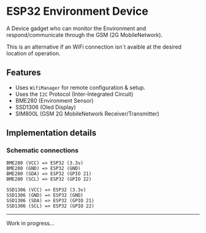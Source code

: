 # ESP32 Environment Device

A Device gadget who can monitor the Environment and respond/communicate through the GSM (2G MobileNetwork).

This is an alternative if an WiFi connection isn`t avaible at the desired location of operation.

## Features

- Uses `WifiManager` for remote configuration & setup.
- Uses the `I2C` Protocol (Inter-Integrated Circuit)
- BME280 (Environment Sensor)
- SSD1306 (Oled Display)
- SIM800L (GSM 2G MobileNetwork Receiver/Transmitter)

## Implementation details

### Schematic connections

```
BME280 (VCC) => ESP32 (3.3v)
BME280 (GND) => ESP32 (GND)
BME280 (SDA) => ESP32 (GPIO 21)
BME280 (SCL) => ESP32 (GPIO 22)

SSD1306 (VCC) => ESP32 (3.3v)
SSD1306 (GND) => ESP32 (GND)
SSD1306 (SDA) => ESP32 (GPIO 21)
SSD1306 (SCL) => ESP32 (GPIO 22)
```

-----
Work in progress...
